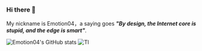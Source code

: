### Hi there 👋
My nickname is Emotion04，a saying goes 
***"By design, the Internet core is stupid, and the edge is smart"***.


![Emotion04's GitHub stats](https://github-readme-stats-gamma-six-57.vercel.app/api?username=emotion04&show_icons=true&bg_color=00000000)
![Tl](https://github-readme-stats.vercel.app/api/top-langs/?username=emotion04&show_icons=true&layout=donut&bg_color=00000000)


<!--
**Emotion04/emotion04** is a ✨ _special_ ✨ repository because its `README.md` (this file) appears on your GitHub profile.

Here are some ideas to get you started:

- 🔭 I’m currently working on ...
- 🌱 I’m currently learning ...
- 👯 I’m looking to collaborate on ...
- 🤔 I’m looking for help with ...
- 💬 Ask me about ...
- 📫 How to reach me: ...
- 😄 Pronouns: ...
- ⚡ Fun fact: ...
-->
